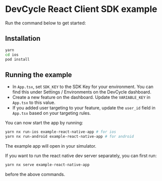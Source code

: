 # DevCycle React Client SDK example
Run the command below to get started:

## Installation
```sh
yarn
cd ios
pod install
```

## Running the example

* In `App.tsx`, set `SDK_KEY` to the SDK Key for your environment.
You can find this under Settings / Environments on the DevCycle dashboard.
* Create a new feature on the dashboard. Update the `VARIABLE_KEY` in `App.tsx` to this value.
* If you added user targeting to your feature, update the `user_id` field in `App.tsx` based on your targeting rules.

You can now start the app by running:
```sh
yarn nx run-ios example-react-native-app # for ios
yarn nx run-android example-react-native-app # for android
```
The example app will open in your simulator.

If you want to run the react native dev server separately, you can first run:

```sh
yarn nx serve example-react-native-app
```
before the above commands.

